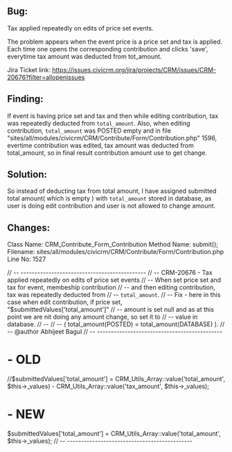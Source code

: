 ## Bug:

Tax applied repeatedly on edits of price set events.

The problem appears when the event price is a price set and tax is applied. Each time one opens the corresponding contribution and clicks 'save', everytime tax amount was deducted from tot_amount.

Jira Ticket link:
https://issues.civicrm.org/jira/projects/CRM/issues/CRM-20676?filter=allopenissues


## Finding:
If event is having price set and tax and then while editing contribution, tax was repeatedly deducted from `total_amount`.
Also, when editing contribution, `total_amount` was POSTED empty and in file "sites/all/modules/civicrm/CRM/Contribute/Form/Contribution.php" 1596, evertime contribution was edited, tax amount
was deducted from total_amount, so in final result contribution amount use to get change.

## Solution:
So instead of deducting tax from total amount, I have assigned submitted total amount( which is empty ) with `total_amount` stored in database, as user is doing edit contribution and user is not allowed to change amount.

## Changes:
Class Name: CRM_Contribute_Form_Contribution
Method Name: submit();
Filename: sites/all/modules/civicrm/CRM/Contribute/Form/Contribution.php
Line No: 1527

// -- ---------------------------------------------
// -- CRM-20676 - Tax applied repeatedly on edits of price set events
// -- When set price set and tax for event, membeship contribution
// -- and then editing contribution, tax was repeatedly deducted from
// -- `total_amount`.
// -- Fix - here in this case when edit contribution, if price set, "$submittedValues['total_amount']"
// -- amount is set null and as at this point we are nit doing any amount change, so set it to
// -- value in database. 
// --
// --	( total_amount(POSTED) = total_amount(DATABASE) ).
// -- @author Abhijeet Bagul
// -- ---------------------------------------------
# - OLD
//$submittedValues['total_amount'] = CRM_Utils_Array::value('total_amount', $this->_values) - CRM_Utils_Array::value('tax_amount', $this->_values);
# - NEW
$submittedValues['total_amount'] = CRM_Utils_Array::value('total_amount', $this->_values);
// -- ---------------------------------------------
